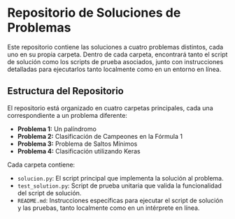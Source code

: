 # Repositorio de Soluciones de Problemas 

Este repositorio contiene las soluciones a cuatro problemas distintos, cada uno en su propia carpeta. Dentro de cada carpeta, encontrará tanto el script de solución como los scripts de prueba asociados, junto con instrucciones detalladas para ejecutarlos tanto localmente como en un entorno en línea.

## Estructura del Repositorio

El repositorio está organizado en cuatro carpetas principales, cada una correspondiente a un problema diferente:

- **Problema 1:** Un palíndromo
- **Problema 2:** Clasificación de Campeones en la Fórmula 1
- **Problema 3:** Problema de Saltos Mínimos
- **Problema 4:** Clasificación utilizando Keras

Cada carpeta contiene:
- `solucion.py`: El script principal que implementa la solución al problema.
- `test_solution.py`: Script de prueba unitaria que valida la funcionalidad del script de solución.
- `README.md`: Instrucciones específicas para ejecutar el script de solución y las pruebas, tanto localmente como en un intérprete en línea.